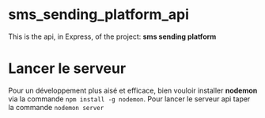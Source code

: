 # sms_sending_platform_api
This is the api, in Express, of the project: **sms sending platform**

# Lancer le serveur
Pour un développement plus aisé et efficace, bien vouloir installer **nodemon** via 
la commande ```npm install -g nodemon```.
Pour lancer le serveur api taper la commande ```nodemon server```
